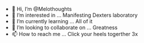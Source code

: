 - 👋 Hi, I’m @Melothoughts
- 👀 I’m interested in ... Manifesting Dexters laboratory 
- 🌱 I’m currently learning ... All of it
- 💞️ I’m looking to collaborate on ... Greatness
- 📫 How to reach me ... Click your heels togerther 3x

<!---
Melothoughts/Melothoughts is a ✨ special ✨ repository because its `README.md` (this file) appears on your GitHub profile.
You can click the Preview link to take a look at your changes.
--->

